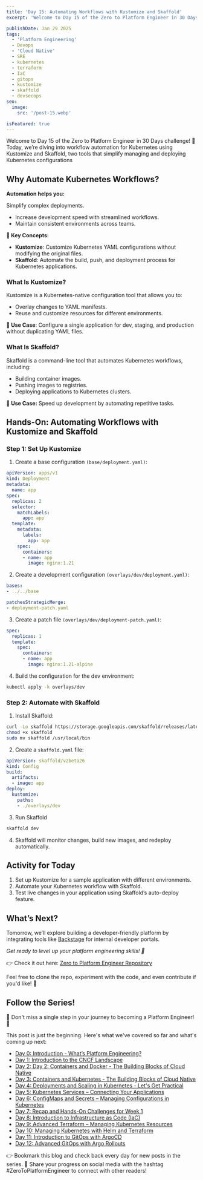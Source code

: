 ```yaml
---
title: 'Day 15: Automating Workflows with Kustomize and Skaffold'
excerpt: 'Welcome to Day 15 of the Zero to Platform Engineer in 30 Days challenge! 🚀 Today, we’re diving into workflow automation for Kubernetes using Kustomize and Skaffold, two tools that simplify managing and deploying Kubernetes configurations'

publishDate: Jan 29 2025
tags:
  - 'Platform Engineering'
  - Devops
  - 'Cloud Native'  
  - SRE
  - kubernetes
  - terraform
  - IaC
  - gitops
  - kustomize
  - skaffold
  - devsecops
seo:
  image:
    src: '/post-15.webp'

isFeatured: true
---
```


Welcome to Day 15 of the Zero to Platform Engineer in 30 Days challenge! 🚀 Today, we’re diving into workflow automation for Kubernetes using Kustomize and Skaffold, two tools that simplify managing and deploying Kubernetes configurations


## Why Automate Kubernetes Workflows?


**Automation helps you:**

Simplify complex deployments.
* Increase development speed with streamlined workflows.
* Maintain consistent environments across teams.

**🎯 Key Concepts:**

* **Kustomize**: Customize Kubernetes YAML configurations without modifying the original files.
* **Skaffold**: Automate the build, push, and deployment process for Kubernetes applications.


### What Is Kustomize?

Kustomize is a Kubernetes-native configuration tool that allows you to:

* Overlay changes to YAML manifests.
* Reuse and customize resources for different environments.

**🎯 Use Case**: Configure a single application for dev, staging, and production without duplicating YAML files.

### What Is Skaffold?

Skaffold is a command-line tool that automates Kubernetes workflows, including:

* Building container images.
* Pushing images to registries.
* Deploying applications to Kubernetes clusters.
  
**🎯 Use Case:** Speed up development by automating repetitive tasks.

## Hands-On: Automating Workflows with Kustomize and Skaffold

### Step 1: Set Up Kustomize

1.	Create a base configuration ```(base/deployment.yaml)```:

```yaml
apiVersion: apps/v1
kind: Deployment
metadata:
  name: app
spec:
  replicas: 2
  selector:
    matchLabels:
      app: app
  template:
    metadata:
      labels:
        app: app
    spec:
      containers:
      - name: app
        image: nginx:1.21
```

2. Create a development configuration ```(overlays/dev/deployment.yaml)```:

```yaml
bases:
- ../../base

patchesStrategicMerge:
- deployment-patch.yaml
```

3. Create a patch file ```(overlays/dev/deployment-patch.yaml)```:

```yaml
spec:
  replicas: 1
  template:
    spec:
      containers:
      - name: app
        image: nginx:1.21-alpine
```

4. Build the configuration for the dev environment:

```bash
kubectl apply -k overlays/dev
```

### Step 2: Automate with Skaffold

1. Install Skaffold: 

```bash
curl -Lo skaffold https://storage.googleapis.com/skaffold/releases/latest/skaffold-linux-amd64
chmod +x skaffold
sudo mv skaffold /usr/local/bin

```

2. Create a ```skaffold.yaml``` file:
  
```yaml 
apiVersion: skaffold/v2beta26
kind: Config
build:
  artifacts:
  - image: app
deploy:
  kustomize:
    paths:
    - ./overlays/dev
```

3. Run Skaffold

```bash
skaffold dev
```

4. Skaffold will monitor changes, build new images, and redeploy automatically.


##  Activity for Today

1.	Set up Kustomize for a sample application with different environments.
2.	Automate your Kubernetes workflow with Skaffold.
3.	Test live changes in your application using Skaffold’s auto-deploy feature.


## What’s Next?

Tomorrow, we’ll explore building a developer-friendly platform by integrating tools like [Backstage](https://backstage.io) for internal developer portals.

*Get ready to level up your platform engineering skills! 🚀*


👉 Check it out here: [Zero to Platform Engineer Repository](https://github.com/parraletz/zero-to-platform-engineer)

Feel free to clone the repo, experiment with the code, and even contribute if you'd like! 🚀


## Follow the Series!

🎉 Don't miss a single step in your journey to becoming a Platform Engineer! 🎉

This post is just the beginning. Here's what we've covered so far and what's coming up next:

* [Day 0: Introduction - What’s Platform Engineering?](https://parraletz.space/blog/00-0-to-platform-eng-intro/)
* [Day 1: Introduction to the CNCF Landscape](https://parraletz.space/blog/01-0-to-platform-eng-day1/)
* [Day 2: Day 2: Containers and Docker - The Building Blocks of Cloud Native](https://parraletz.space/blog/02-0-to-platform-eng-day2/)
* [Day 3: Containers and Kubernetes - The Building Blocks of Cloud Native](https://parraletz.space/blog/03-0-to-platform-eng-day3/)
* [Day 4: Deployments and Scaling in Kubernetes - Let's Get Practical](https://parraletz.space/blog/03-0-to-platform-eng-day3/)
* [Day 5: Kubernetes Services – Connecting Your Applications](https://parraletz.space/blog/05-0-to-platform-eng-day5/)
* [Day 6: ConfigMaps and Secrets – Managing Configurations in Kubernetes](https://parraletz.space/blog/06-0-to-platform-eng-day6/)
* [Day 7: Recap and Hands-On Challenges for Week 1](https://parraletz.space/blog/07-0-to-platform-eng-day7/)
* [Day 8: Introduction to Infrastructure as Code (IaC)](https://parraletz.space/blog/08-0-to-platform-eng-day8/)
* [Day 9: Advanced Terraform – Managing Kubernetes Resources](https://parraletz.space/blog/09-0-to-platform-eng-day9/)
* [Day 10: Managing Kubernetes with Helm and Terraform](https://parraletz.space/blog/10-0-to-platform-eng-day10/)
* [Day 11: Introduction to GitOps with ArgoCD](https://parraletz.space/blog/11-0-to-platform-eng-day11/)
* [Day 12: Advanced GitOps with Argo Rollouts](https://parraletz.space/blog/12-0-to-platform-eng-day12/)
  

 
👉 Bookmark this blog and check back every day for new posts in the series.
📣 Share your progress on social media with the hashtag #ZeroToPlatformEngineer to connect with other readers!